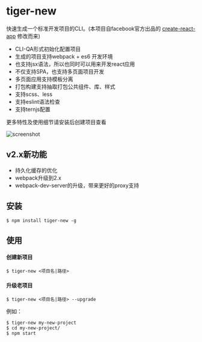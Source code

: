 # tiger-new

快速生成一个标准开发项目的CLI。(本项目自facebook官方出品的 [create-react-app](https://github.com/facebookincubator/create-react-app) 修改而来)

* CLI-QA形式初始化配置项目
* 生成的项目支持webpack + es6 开发环境
* 也支持jsx语法，所以也同时可以用来开发react应用
* 不仅支持SPA，也支持多页面项目开发
* 多页面应用支持模板分离
* 打包构建支持抽取打包公共组件、库、样式
* 支持scss、less
* 支持eslint语法检查
* 支持ternjs配置

更多特性及使用细节请安装后创建项目查看

![screenshot](https://cloud.githubusercontent.com/assets/3774036/26042794/b2ee8ce0-396a-11e7-97e1-b52f31309c2c.png)

## v2.x新功能
* 持久化缓存的优化
* webpack升级到2.x
* webpack-dev-server的升级，带来更好的proxy支持

## 安装
    $ npm install tiger-new -g

## 使用

#### 创建新项目
    $ tiger-new <项目名|路径>

#### 升级老项目
    $ tiger-new <项目名|路径> --upgrade

例如：

    $ tiger-new my-new-project
    $ cd my-new-project/
    $ npm start
